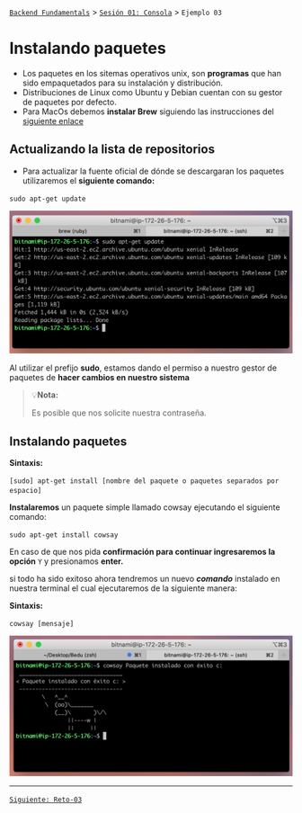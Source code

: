 [`Backend Fundamentals`](../../README.md) > [`Sesión 01: Consola`](../README.md) > `Ejemplo 03`

# Instalando paquetes

- Los paquetes en los sitemas operativos unix, son **programas** que han sido empaquetados para su instalación y distribución.
- Distribuciones de Linux como Ubuntu y Debian cuentan con su gestor de paquetes por defecto.
- Para MacOs debemos **instalar Brew** siguiendo las instrucciones del [siguiente enlace](https://brew.sh/index_es)

## Actualizando la lista de repositorios

- Para actualizar la fuente oficial de dónde se descargaran los paquetes utilizaremos el **siguiente comando:**

`sudo apt-get update`

![img/Screen_Shot_2020-03-21_at_16.33.43.png](img/Screen_Shot_2020-03-21_at_16.33.43.png)

Al utilizar el prefijo **sudo**, estamos dando el permiso a nuestro gestor de paquetes de **hacer cambios en nuestro sistema**

>💡**Nota:**
>
>Es posible que nos solicite nuestra contraseña.

## Instalando paquetes


**Sintaxis:**

`[sudo] apt-get install [nombre del paquete o paquetes separados por espacio]`

**Instalaremos** un paquete simple llamado cowsay ejecutando el siguiente comando:

`sudo apt-get install cowsay`

En caso de que nos pida **confirmación para continuar ingresaremos la opción**  `Y` y presionamos **enter.**

si todo ha sido exitoso ahora tendremos un nuevo ***comando*** instalado en nuestra terminal el cual ejecutaremos de la siguiente manera:

**Sintaxis:**

`cowsay [mensaje]`

![img/Untitled.png](img/Untitled.png)

-------

[`Siguiente: Reto-03`](../Reto-03)

